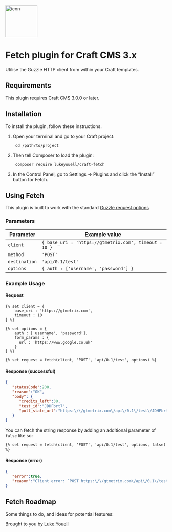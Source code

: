<img src="src/icon.svg" alt="icon" width="100" height="100">

# Fetch plugin for Craft CMS 3.x

Utilise the Guzzle HTTP client from within your Craft templates.

## Requirements

This plugin requires Craft CMS 3.0.0 or later.

## Installation

To install the plugin, follow these instructions.

1. Open your terminal and go to your Craft project:

        cd /path/to/project

2. Then tell Composer to load the plugin:

        composer require lukeyouell/craft-fetch

3. In the Control Panel, go to Settings → Plugins and click the “Install” button for Fetch.

## Using Fetch

This plugin is built to work with the standard [Guzzle request options](http://docs.guzzlephp.org/en/stable/request-options.html)

### Parameters

| Parameter | Example value |
| --------- | ------------- |
| `client`  | `{ base_uri : 'https://gtmetrix.com', timeout : 10 } ` |
| `method`  | `'POST'` |
| `destination` | `'api/0.1/test'` |
| `options` | `{ auth : ['username', 'password'] }` |

### Example Usage

#### Request

```twig
{% set client = {
    base_uri : 'https://gtmetrix.com',
    timeout : 10
} %}

{% set options = {
    auth : ['username', 'password'],
    form_params : {
      url : 'https://www.google.co.uk'
    }
} %}

{% set request = fetch(client, 'POST', 'api/0.1/test', options) %}
```

#### Response (successful)

```json
{
   "statusCode":200,
   "reason":"OK",
   "body": {
      "credits_left":30,
      "test_id":"JDHFbrt7",
      "poll_state_url":"https:\/\/gtmetrix.com\/api\/0.1\/test\/JDHFbrt7"
   }
}
```

You can fetch the string response by adding an additional parameter of `false` like so:

```twig
{% set request = fetch(client, 'POST', 'api/0.1/test', options, false) %}
```

#### Response (error)

```json
{
   "error":true,
   "reason":"Client error: `POST https:\/\/gtmetrix.com\/api\/0.1\/test` resulted in a `401 Authorization Required` response:\n{\u0022error\u0022:\u0022Invalid e-mail and\/or API key\u0022}\n\n"
}
```

## Fetch Roadmap

Some things to do, and ideas for potential features:

Brought to you by [Luke Youell](https://github.com/lukeyouell)
